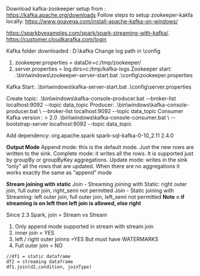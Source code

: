 Download kafka-zookeeper setup from : https://kafka.apache.org/downloads
Follow steps to setup zookeeper-kakfa locally:
https://www.goavega.com/install-apache-kafka-on-windows/

https://sparkbyexamples.com/spark/spark-streaming-with-kafka/.
https://customer.cloudkarafka.com/login

Kafka folder downloaded : D:\kafka
Change log path in \config
1.  zookeeper.properties = dataDir=c:/tmp/zookeeper/
2.  server.properties = log.dirs=c:/tmp/kafka-logs
Zookeeper start:
.\bin\windows\zookeeper-server-start.bat .\config\zookeeper.properties

Kafka Start:
.\bin\windows\kafka-server-start.bat .\config\server.properties

Create topic:
.\bin\windows\kafka-console-producer.bat --broker-list localhost:9092 --topic data_topic
Producer:
.\bin\windows\kafka-console-producer.bat \ --broker-list localhost:9092 --topic data_topic
Consumer
    Kafka version : > 2.0
.\bin\windows\kafka-console-consumer.bat \ --bootstrap-server localhost:9092 --topic data_topic

Add dependency: 
<dependency>
     <groupId>org.apache.spark</groupId>
     <artifactId>spark-sql-kafka-0-10_2.11</artifactId>
     <version>2.4.0</version>
</dependency>

**Output Mode**
Append mode: this is the default mode. Just the new rows are written to the sink.
Complete mode: it writes all the rows. It is supported just by groupBy or groupByKey aggregations.
Update mode: writes in the sink “only” all the rows that are updated. When there are no aggregations it works exactly the same as “append” mode

**Stream joining with static**
Join - Streaming joining with Static: right outer join, full outer join, right_semi not permitted
Join - Static joining with Streaming: left outer join, full outer join, left_semi not permitted
**Note = if streaming is on left then left join is allowed, else right**

Since 2.3 Spark, join = Stream vs Stream 
1. Only append mode supported in stream with stream join
2. inner join = YES
3. left / right outer joinns =YES But must have WATERMARKS
4. Full outer join = NO
````
//df1 = static dataframe
df2 = streaming dataframe
df1.join(d2,condition, joinType)